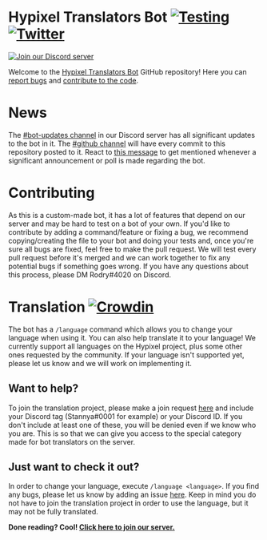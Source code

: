 # Hypixel Translators Bot [![Testing](https://github.com/Hypixel-Translators/hypixel-translators-bot/actions/workflows/test.yml/badge.svg)](https://github.com/Hypixel-Translators/hypixel-translators-bot/actions/workflows/test.yml) [![Twitter](https://img.shields.io/twitter/follow/HTranslators?style=social)](https://twitter.com/HTranslators)

[![Join our Discord server](https://discordapp.com/api/guilds/549503328472530974/widget.png?style=banner2)](https://discord.gg/rcT948A)

Welcome to the [Hypixel Translators Bot](https://discord.gg/rcT948A) GitHub repository! Here you can [report bugs](https://github.com/Hypixel-Translators/hypixel-translators-bot/issues) and [contribute to the code](https://github.com/Hypixel-Translators/hypixel-translators-bot/pulls).

# News

The [#bot-updates channel](https://discord.com/channels/549503328472530974/732587569744838777) in our Discord server has all significant updates to the bot in it. The [#github channel](https://discord.com/channels/549503328472530974/758314105328762912) will have every commit to this repository posted to it. React to [this message](https://discord.com/channels/549503328472530974/762341271611506708/800415711864029204) to get mentioned whenever a significant announcement or poll is made regarding the bot.

# Contributing

As this is a custom-made bot, it has a lot of features that depend on our server and may be hard to test on a bot of your own. If you'd like to contribute by adding a command/feature or fixing a bug, we recommend copying/creating the file to your bot and doing your tests and, once you're sure all bugs are fixed, feel free to make the pull request. We will test every pull request before it's merged and we can work together to fix any potential bugs if something goes wrong. If you have any questions about this process, please DM Rodry#4020 on Discord.

# Translation [![Crowdin](https://badges.crowdin.net/hypixel-translators-bot/localized.svg)](https://crowdin.com/project/hypixel-translators-bot)

The bot has a `/language` command which allows you to change your language when using it. You can also help translate it to your language! We currently support all languages on the Hypixel project, plus some other ones requested by the community. If your language isn't supported yet, please let us know and we will work on implementing it.

## Want to help?

To join the translation project, please make a join request [here](https://crowdin.com/project/hypixel-translators-bot) and include your Discord tag (Stannya#0001 for example) or your Discord ID. If you don't include at least one of these, you will be denied even if we know who you are. This is so that we can give you access to the special category made for bot translators on the server.

## Just want to check it out?

In order to change your language, execute `/language <language>`. If you find any bugs, please let us know by adding an issue [here](https://github.com/Hypixel-Translators/hypixel-translators-bot/issues). Keep in mind you do not have to join the translation project in order to use the language, but it may not be fully translated.

**Done reading? Cool! [Click here to join our server.](https://discord.gg/rcT948A)**
